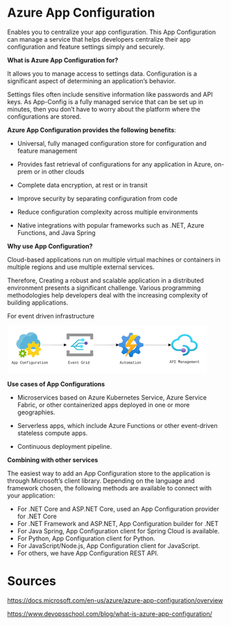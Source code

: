 # Azure App Configuration

Enables you to centralize your app configuration. This App Configuration can manage a service that helps developers centralize their app configuration and feature settings simply and securely.

**What is Azure App Configuration for?**

It allows you to manage access to settings data. Configuration is a significant aspect of determining an application’s behavior. 

Settings files often include sensitive information like passwords and API keys. As App-Config is a fully managed service that can be set up in minutes, then you don’t have to worry about the platform where the configurations are stored.



**Azure App Configuration provides the following benefits**:

- Universal, fully managed configuration store for configuration and feature management

- Provides fast retrieval of configurations for any application in Azure, on-prem or in other clouds

- Complete data encryption, at rest or in transit

- Improve security by separating configuration from code

- Reduce configuration complexity across multiple environments

- Native integrations with popular frameworks such as .NET, Azure Functions, and Java Spring


**Why use App Configuration?**

Cloud-based applications run on multiple virtual machines or containers in multiple regions and use multiple external services. 

Therefore, Creating a robust and scalable application in a distributed environment presents a significant challenge. Various programming methodologies help developers deal with the increasing complexity of building applications.

For event driven infrastructure

![AppconfigEventdrinfra](../../00_includes/AZAppConfig.png)

**Use cases of App Configurations**

- Microservices based on Azure Kubernetes Service, Azure Service Fabric, or other containerized apps deployed in one or more geographies.

- Serverless apps, which include Azure Functions or other event-driven stateless compute apps.

- Continuous deployment pipeline.

**Combining with other services**

The easiest way to add an App Configuration store to the application is through Microsoft’s client library. Depending on the language and framework chosen, the following methods are available to connect with your application:

- For .NET Core and ASP.NET Core, used an App Configuration provider for .NET Core
- For .NET Framework and ASP.NET, App Configuration builder for .NET
- For Java Spring, App Configuration client for Spring Cloud is available.
- For Python, App Configuration client for Python.
- For JavaScript/Node.js, App Configuration client for JavaScript.
- For others, we have App Configuration REST API.

# Sources

https://docs.microsoft.com/en-us/azure/azure-app-configuration/overview

https://www.devopsschool.com/blog/what-is-azure-app-configuration/


